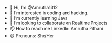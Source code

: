 - 👋 Hi, I’m @Amrutha1312
- 👀 I’m interested in coding and hacking.
- 🌱 I’m currently learning Java
- 💞️ I’m looking to collaborate on Realtime Projects
- 📫 How to reach me LinkedIn: Amrutha Pithani
- 😄 Pronouns: She/Her


<!---
Amrutha1312/Amrutha1312 is a ✨ special ✨ repository because its `README.md` (this file) appears on your GitHub profile.
You can click the Preview link to take a look at your changes.
--->
